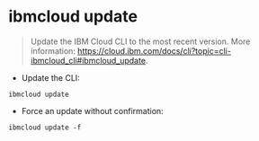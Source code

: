 # ibmcloud update

> Update the IBM Cloud CLI to the most recent version.
> More information: <https://cloud.ibm.com/docs/cli?topic=cli-ibmcloud_cli#ibmcloud_update>.

- Update the CLI:

`ibmcloud update`

- Force an update without confirmation:

`ibmcloud update -f`

